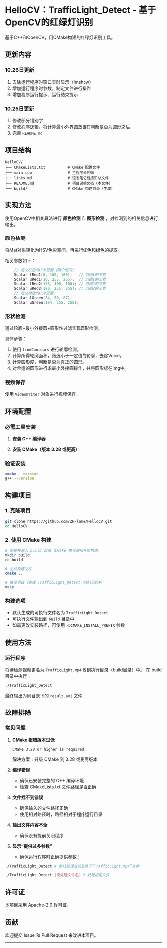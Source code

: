 # HelloCV：TrafficLight_Detect - 基于OpenCV的红绿灯识别

基于C++和OpenCV，用CMake构建的红绿灯识别工具。

## 更新内容

### 10.26日更新
1. 去除运行程序时窗口实时显示（imshow）
2. 增加运行程序时参数，制定文件进行操作
3. 增加程序运行提示、运行结束提示

### 10.25日更新
1. 修改部分错别字
2. 修改程序逻辑，将计算最小外界圆放置在判断是否为圆形之后
3. 完善 `README.md` 

## 项目结构

```
HelloCV/
├── CMakeLists.txt          # CMake 配置文件
├── main.cpp                # 主程序源代码
├── links.md                # 语雀笔记链接汇总文件
├── README.md               # 项目说明文档（本文件）
└── build/                  # CMake 构建目录（生成）
```

## 实现方法

使用OpenCV中相关算法进行 **颜色检测** 和 **图形检测** ，对检测到的相关信息进行输出。

### 颜色检测

将Mat对象转化为HSV色彩空间，再进行红色和绿色的提取。

相关参数如下：

```c++
    // 定义红色的HSV范围（两个区间）
    Scalar lRed1(0, 100, 100);   // 范围1的下界
    Scalar uRed1(10, 255, 255);  // 范围1的上界
    Scalar lRed2(156, 100, 100); // 范围2的下界
    Scalar uRed2(180, 255, 255); // 范围2的上界
    // 定义绿色的HSV范围
    Scalar lGreen(34, 50, 87);
    Scalar uGreen(104, 255, 255);
```

### 形状检测

通过轮廓+最小外接圆+圆形性过滤实现圆形检测。

具体步骤：

1. 使用 `findContours` 进行轮廓检测。  
2. 计算所得轮廓面积，筛选小于一定值的轮廓，去除Voice。
3. 计算圆形度，判断是否为真正的圆形。
4. 对合适的圆形进行求最小外接圆操作，并将圆形标在img中。

### 视频保存
使用 `VideoWriter` 对象进行视频保存。

## 环境配置

### 必需工具安装

1. **安装 C++ 编译器**


2. **安装 CMake（版本 3.28 或更高）**


### 验证安装
```bash
cmake --version
g++ --version
```

## 构建项目

### 1. 克隆项目
```bash
git clone https://github.com/ZHFlame/HelloCV.git
cd HelloCV
```

### 2. 使用 CMake 构建
```bash
# 创建并进入 build 目录（CMake 推荐使用外部构建）
mkdir build
cd build

# 生成构建文件
cmake ..

# 编译项目（生成 TrafficLight_Detect 可执行文件）
make
```

### 构建选项
- 默认生成的可执行文件名为 `TrafficLight_Detect`
- 可执行文件输出到 `build` 目录中
- 如需更改安装路径，可使用 `-DCMAKE_INSTALL_PREFIX` 参数

## 使用方法

### 运行程序
将待检测视频更名为 `TrafficLight.mp4` 放到执行目录（build目录）中。
在 build 目录中执行：
```bash
./TrafficLight_Detect
```
最终输出为同目录下的 `result.avi` 文件

## 故障排除

### 常见问题

1. **CMake 报错版本过低**
   ```
   CMake 3.28 or higher is required
   ```
   解决方案：升级 CMake 到 3.28 或更高版本

2. **编译错误**
    - 确保已安装完整的 C++ 编译环境
    - 检查 CMakeLists.txt 文件路径是否正确

3. **文件找不到错误**
    - 确保输入的文件路径正确
    - 使用相对路径时，路径相对于程序运行目录

4. **输出文件内容不全**
   - 确保没有提前关闭程序

5. **显示“提供过多参数”**
   - 确保运行程序时正确提供参数！
```bash
./TrafficLight_Detect # 默认处理当前目录下“TrafficLight.mp4”文件
```
```bash
./TrafficLight_Detect [待处理文件名] # 处理指定文件
```

## 许可证

本项目采用 Apache-2.0 许可证。

## 贡献

欢迎提交 Issue 和 Pull Request 来改进本项目。

---